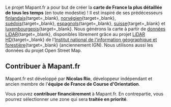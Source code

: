 Le projet Mapant.fr a pour but de créer la **carte de France la plus détaillée de tous les temps** (en toute modestie) ! Il est inspiré de ses prédécesseurs [finlandais](https://www.mapant.fi/){target=_blank}, [norvégien](https://mapant.no){target=_blank}, [suédois](https://kartor.gokartor.se/){target=_blank}, [espagnols](https://mapant.es){target=_blank}, [suisse](https://www.mapant.ch/){target=_blank} et [luxembourgeois](https://mapant.orienteering.lu/){target=_blank}. Nous générons la carte à partir de [données LiDAR](https://fr.wikipedia.org/wiki/Lidar){target=_blank}, disponibles librement grâce au projet [LiDAR HD](https://geoservices.ign.fr/lidarhd){target=_blank} de l'[Institut national de l'information géographique et forestière](https://www.ign.fr/){target=_blank} (anciennement IGN). Nous utilisons aussi les données du projet Open Street Map.

## Contribuer à Mapant.fr

Mapant.fr est développé par **Nicolas Rio**, développeur indépendant et ancien membre de l'**équipe de France de Course d'Orientation**.

Vous pouvez **contribuer financièrement** à Mapant.fr. En contrepartie, vous pourrez sélectionner une zone qui sera **traitée en priorité**.